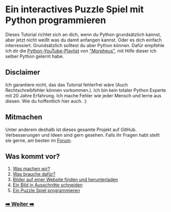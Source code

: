 # Ein interactives Puzzle Spiel mit Python programmieren

Dieses Tutorial richtet sich an dich, wenn du Python grundsätzlich kannst, aber jetzt nicht weißt was du damit anfangen kannst. Oder es dich einfach interressiert. Grundsätzlich solltest du aber Python können. Dafür empfehle ich dir die [Python-YouTube-Playlist](https://www.youtube.com/watch?v=dyJdLalc7TA&list=PLNmsVeXQZj7q0ao69AIogD94oBgp3E9Zs) von ["Morpheus"](https://www.youtube.com/user/TheMorpheus407), mit Hilfe dieser ich selber Python gelernt habe.

## Disclaimer
Ich garantiere nicht, das das Tutorial fehlerfrei wäre (Auch Rechtschreibfehler können vorkommen.). Ich bin kein totaler Python Experte mit 20 Jahre Erfahrung. Ich mache Fehler wie jeder Mensch und lerne aus diesen.
Wie du hoffentlich hier auch. :)

## Mitmachen
Unter anderem deshalb ist dieses gesamte Projekt auf GitHub. Verbesserungen und Ideen sind gern gesehen. Falls ihr Fragen habt stellt sie gerne, am besten im [Forum](https://the-morpheus.de/forum/index.php).

## Was kommt vor?
1. [Was machen wir?](https://richie-8dk.github.io/randomTaquin/)
  1. [Was brauche dafür?](https://richie-8dk.github.io/randomTaquin/)
1. [Bilder auf einer Website finden und herunterladen](https://richie-8dk.github.io/randomTaquin/)
1. [Ein Bild in Ausschnitte schneiden](https://richie-8dk.github.io/randomTaquin/)
1. [Ein Puzzle Spiel programmieren](https://richie-8dk.github.io/randomTaquin/)

### [:arrow_right: Weiter :arrow_right:](1.md)
